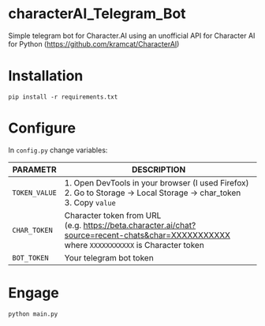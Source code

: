 # characterAI_Telegram_Bot
Simple telegram bot for Character.AI using an unofficial API for Character AI for Python (https://github.com/kramcat/CharacterAI)
# Installation
```shell
pip install -r requirements.txt
```
# Configure
In `config.py` change variables:

| PARAMETR      | DESCRIPTION                                                                                                                                   |
|---------------|-----------------------------------------------------------------------------------------------------------------------------------------------|
| `TOKEN_VALUE` | 1. Open DevTools in your browser (I used Firefox)<br/>2. Go to Storage -> Local Storage -> char_token<br/>3. Copy `value`                       |
| `CHAR_TOKEN`  | Character token from URL<br/>(e.g. https://beta.character.ai/chat?source=recent-chats&char=XXXXXXXXXXX where `XXXXXXXXXXX` is Character token |
| `BOT_TOKEN`   | Your telegram bot token                                                                                                                       |

# Engage
`python main.py`

